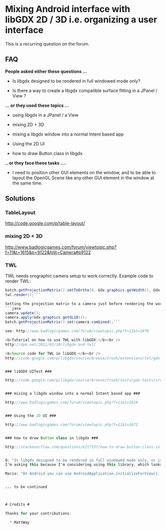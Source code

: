 # Mixing Android interface with libGDX 2D / 3D i.e. organizing a user interface #

This is a recurring question on the forum.


## FAQ ##

**People asked either these questions ...**

  * Is libgdx designed to be rendered in full windowed mode only?

  * Is there a way to create a libgdx compatible surface fitting in a JPanel / View ?


**... or they used these topics ...**

  * using libgdx in a JPanel / a View

  * mixing 2D + 3D

  * mixing a libgdx window into a normal Intent based app

  * Using the 2D UI

  * how to draw Button class in libgdx


**.. or they face these tasks ....**

  * I need to position other GUI elements on the window, and to be able to layout the OpenGL Scene like any other GUI element in the window at the same time.


## Solutions ##

### TableLayout ###

http://code.google.com/p/table-layout/


### mixing 2D + 3D ###

http://www.badlogicgames.com/forum/viewtopic.php?f=11&t=1615&p=9122&hilit=Camera#p9122


### TWL ###

TWL needs orographic camera setup to work correctly. Example code to render TWL:<br />
```java
batch.getProjectionMatrix().setToOrtho(0, Gdx.graphics.getWidth(), Gdx.graphics.getHeight(), 0, 0, 1);
twl.render();```

Setting the projection matrix to a camera just before rendering the world:<br />
```java
camera.update();
camera.apply(Gdx.graphics.getGL10());
batch.getProjectionMatrix().set(camera.combined);```

see: http://www.badlogicgames.com/forum/viewtopic.php?f=11&t=1870

<b>Tutorial on how to use TWL with libGDX:</b><br />
http://dpk.net/2011/03/10/libgdx-and-twl/

<b>Source code for TWL in libGDX:</b><br />
http://code.google.com/p/libgdx/source/browse/trunk/extensions/twl/gdx-twl/src/com/badlogic/gdx/twl/TWL.java


### libGDX UITest ###

http://code.google.com/p/libgdx/source/browse/trunk/tests/gdx-tests/src/com/badlogic/gdx/tests/UITest.java


### mixing a libgdx window into a normal Intent based app ###

http://www.badlogicgames.com/forum/viewtopic.php?f=11&t=1610


### Using the 2D UI ###

http://www.badlogicgames.com/forum/viewtopic.php?f=11&t=1672


### how to draw Button class in libgdx ###

http://stackoverflow.com/questions/6217537/how-to-draw-button-class-in-libgdx


Q: "Is libgdx designed to be rendered in full windowed mode only, or is there a way to create a libgdx compatible surface fitting in a JPanel/View ?
I'm asking this because I'm considering using this library, which looks good, but I need to position other GUI elements on the window, and to be able to layout the OpenGl Scene like any other GUI element in the window."

Mario: "On Android you can use AndroidApplication.initializeForView(). On the desktop you can integrate libgdx as a widget via LwjglCanvas or LwjglFrame. See projects in the extensions folder on how to do this, e.g. box2d editor or hiero or the particle editor."


... to be continued



# Credits #

Thanks for your contributions:

  * MattWay